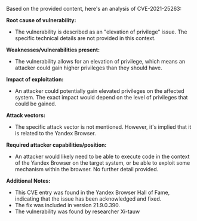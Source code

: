 Based on the provided content, here's an analysis of CVE-2021-25263:

**Root cause of vulnerability:**
- The vulnerability is described as an "elevation of privilege" issue. The specific technical details are not provided in this context.

**Weaknesses/vulnerabilities present:**
- The vulnerability allows for an elevation of privilege, which means an attacker could gain higher privileges than they should have.

**Impact of exploitation:**
- An attacker could potentially gain elevated privileges on the affected system. The exact impact would depend on the level of privileges that could be gained.

**Attack vectors:**
- The specific attack vector is not mentioned. However, it's implied that it is related to the Yandex Browser.

**Required attacker capabilities/position:**
- An attacker would likely need to be able to execute code in the context of the Yandex Browser on the target system, or be able to exploit some mechanism within the browser. No further detail provided.

**Additional Notes:**
- This CVE entry was found in the Yandex Browser Hall of Fame, indicating that the issue has been acknowledged and fixed.
- The fix was included in version 21.9.0.390.
- The vulnerability was found by researcher Xi-tauw